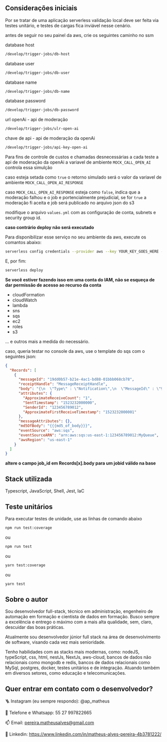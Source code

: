 ## Considerações iniciais

Por se tratar de uma aplicação serverless validação local deve ser feita via testes unitário, e testes de cargas fica inviável nesse cenário.

antes de seguir no seu painel da aws, crie os seguintes caminho no ssm

database host

```bash
/develop/trigger-jobs/db-host
```

database user

```bash
/develop/trigger-jobs/db-user
```

database name

```bash
/develop/trigger-jobs/db-name
```

database password

```bash
/develop/trigger-jobs/db-password
```

url openAi - api de moderação

```bash
/develop/trigger-jobs/ulr-open-ai
```

chave de api - api de moderação da openAi

```bash
/develop/trigger-jobs/api-key-open-ai
```

Para fins de controle de custos e chamadas desnecessárias a cada teste a api de moderação da openAi a variavel de ambiente ``MOCK_CALL_OPEN_AI`` controla essa simulção

caso esteja setada como ``true`` o retorno simulado será o valor da variavel de ambiente ``MOCK_CALL_OPEN_AI_RESPONSE``

caso ``MOCK_CALL_OPEN_AI_RESPONSE`` esteja como ``false``, indica que a moderação falhou e o job e portencialmente prejudicial,
se for ``true`` a moderação fi aceita e job será publicado no arquivo json do s3

modifique o arquivo ``values.yml`` com as configuração de conta, subnets e security group id.

**caso contrário deploy não será executado**

Para disponibilizar esse serviço no seu ambiente da aws, execute os comantos abaixo:

```bash
serverless config credentials --provider aws --key YOUR_KEY_GOES_HERE --secret YOUR_SECRET_KEY_GOES_HERE --overwrite
```

E, por fim:

```bash
serverless deploy
```

**Se você estiver fazendo isso em uma conta do IAM, não se esqueça de dar permissão de acesso ao recurso da conta**

- cloudFormation
- cloudWatch
- lambda
- sns
- sqs
- ec2
- roles
- s3

... e outros mais a medida do necessário.

caso, queria testar no console da aws, use o template do sqs com o seguintes json:

```JSON
{
  "Records": [
    {
      "messageId": "19dd0b57-b21e-4ac1-bd88-01bbb068cb78",
      "receiptHandle": "MessageReceiptHandle",
      "body": "{\n  \"Type\" : \"Notification\",\n  \"MessageId\" : \"92d78051-10a7-5b78-ae4d-de19f165a5dc\",\n  \"TopicArn\" : \"arn:aws:sns:us-east-1:963524133368:event_delete_job\",\n  \"Message\" : \"{\\\"topico\\\":\\\"event_delete_job\\\",\\\"versao\\\":1,\\\"payload\\\":{\\\"job_id\\\":\\\"ffb49919-3fe6-4cb8-a52b-1d39d4000e64\\\",\\\"origin\\\":\\\"POSTMAN\\\"}}\",\n  \"Timestamp\" : \"2024-02-16T04:07:30.157Z\",\n  \"SignatureVersion\" : \"1\",\n  \"Signature\" : \"MHFfHjaZAF0xgBIwyq41upBVfPlltz4UmTNgNOTKVTB6akyiHeMZf1ATFgy30Cvrc2RIMicXpo1vNZ11Qx93AnPU2We90vKDlfINBCiWMLmsPEfm3rcGOKzsHgKnHQmpWSVwN3tQhn0UjlafeaaMfR8Nqf6bQsHYUzXgAouqFTa5HZUoZSJ7s4s91aKHdQmt4knqFw80vA4fHIgUCrGx4WsJ36kNrEqgnYU2CHBLE6XCPc+pd3uv0StmW2MRXWAg/pepbPOmJKpVeI1Djfiu0r3Q8feagWCcvnMYJSqMpJxDr6OAADslVqAtur3EuLxPcR/wYTObh64kGF0CTy7AQg==\",\n  \"SigningCertURL\" : \"https://sns.us-east-1.amazonaws.com/SimpleNotificationService-60eadc530605d63b8e62a523676ef735.pem\",\n  \"UnsubscribeURL\" : \"https://sns.us-east-1.amazonaws.com/?Action=Unsubscribe&SubscriptionArn=arn:aws:sns:us-east-1:963524133368:event_publish_job:c5e0dc93-1159-4a39-b1fe-4b046ddc27a4\"\n}",
      "attributes": {
        "ApproximateReceiveCount": "1",
        "SentTimestamp": "1523232000000",
        "SenderId": "123456789012",
        "ApproximateFirstReceiveTimestamp": "1523232000001"
      },
      "messageAttributes": {},
      "md5OfBody": "{{{md5_of_body}}}",
      "eventSource": "aws:sqs",
      "eventSourceARN": "arn:aws:sqs:us-east-1:123456789012:MyQueue",
      "awsRegion": "us-east-1"
    }
  ]
}
```

**altere o campo job_id em Records[x].body para um jobid válido na base**

## Stack utilizada

Typescript, JavaScript, Shell, Jest, IaC

## Teste unitários

Para executar testes de unidade, use as linhas de comando abaixo

```bash
npm run test:coverage
```

ou

```bash
npm run test
```

ou

```bash
yarn test:coverage
```

ou

```bash
yarn test

```

## Sobre o autor

Sou desenvolvedor full-stack, técnico em administração, engenheiro de automação em formação e cientista de dados em formação. Busco sempre a excelência e entrego o máximo com a mais alta qualidade, sem, claro, descuidar das boas práticas.

Atualmente sou desenvolvedor júnior full stack na área de desenvolvimento de software, visando cada vez mais senioridade.

Tenho habilidades com as stacks mais modernas, como: nodeJS, typeScript, css, html, nestJs, NextJs, aws-cloud, bancos de dados não relacionais como mongodb e redis, bancos de dados relacionais como MySql, postgres, docker, testes unitários e de integração. Atuando também em diversos setores, como educação e telecomunicações.

## Quer entrar em contato com o desenvolvedor?

🪜 Instagram (eu sempre respondo): @ap_matheus

📱 Telefone e Whatsapp: 55 27 997822665

📫 Email: pereira.matheusalves@gmail.com

🔗 Linkedin: https://www.linkedin.com/in/matheus-alves-pereira-4b3781222/
